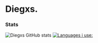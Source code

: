 

# Diegxs.


### Stats

![Diegxs GitHub stats](https://github-readme-stats.vercel.app/api?username=Diegxs&show_icons=true&theme=radical) [![Languages i use:](https://github-readme-stats.vercel.app/api/top-langs/?username=Diegxs)](https://www.youtube.com/channel/UCmL0DXnwaQTm50SMCK-in6Q)

